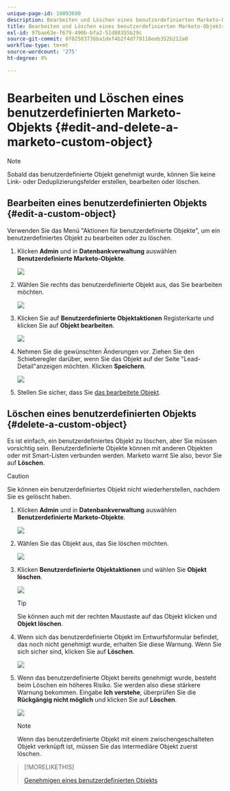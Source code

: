 ```yaml
---
unique-page-id: 10093690
description: Bearbeiten und Löschen eines benutzerdefinierten Marketo-Objekts - Marketo Docs - Produktdokumentation
title: Bearbeiten und Löschen eines benutzerdefinierten Marketo-Objekts
exl-id: 97bae63e-f679-490b-bfa2-51d88355b29c
source-git-commit: 8f02503736ba1def4b2f4df79118eeb352b212a0
workflow-type: tm+mt
source-wordcount: '275'
ht-degree: 0%

---
```


# Bearbeiten und Löschen eines benutzerdefinierten Marketo-Objekts {#edit-and-delete-a-marketo-custom-object}

>[!NOTE]
>
>Sobald das benutzerdefinierte Objekt genehmigt wurde, können Sie keine Link- oder Deduplizierungsfelder erstellen, bearbeiten oder löschen.

## Bearbeiten eines benutzerdefinierten Objekts {#edit-a-custom-object}

Verwenden Sie das Menü &quot;Aktionen für benutzerdefinierte Objekte&quot;, um ein benutzerdefiniertes Objekt zu bearbeiten oder zu löschen.

1. Klicken **Admin** und in **Datenbankverwaltung** auswählen **Benutzerdefinierte Marketo-Objekte**.

   ![](assets/image2016-1-18-13-3a31-3a51.png)

1. Wählen Sie rechts das benutzerdefinierte Objekt aus, das Sie bearbeiten möchten.

   ![](assets/image2016-1-18-13-3a33-3a11.png)

1. Klicken Sie auf **Benutzerdefinierte Objektaktionen** Registerkarte und klicken Sie auf **Objekt bearbeiten**.

   ![](assets/image2015-9-23-11-3a37-3a44.png)

1. Nehmen Sie die gewünschten Änderungen vor. Ziehen Sie den Schieberegler darüber, wenn Sie das Objekt auf der Seite &quot;Lead-Detail&quot;anzeigen möchten. Klicken **Speichern**.

   ![](assets/edit-and-delete-a-marketo-custom-object-4.png)

1. Stellen Sie sicher, dass Sie [das bearbeitete Objekt](/help/marketo/product-docs/administration/marketo-custom-objects/approve-a-custom-object.md).

## Löschen eines benutzerdefinierten Objekts {#delete-a-custom-object}

Es ist einfach, ein benutzerdefiniertes Objekt zu löschen, aber Sie müssen vorsichtig sein. Benutzerdefinierte Objekte können mit anderen Objekten oder mit Smart-Listen verbunden werden. Marketo warnt Sie also, bevor Sie auf **Löschen**.

>[!CAUTION]
>
>Sie können ein benutzerdefiniertes Objekt nicht wiederherstellen, nachdem Sie es gelöscht haben.

1. Klicken **Admin** und in **Datenbankverwaltung** auswählen **Benutzerdefinierte Marketo-Objekte**.

   ![](assets/image2016-1-18-13-3a36-3a0.png)

1. Wählen Sie das Objekt aus, das Sie löschen möchten.

   ![](assets/image2015-9-23-16-3a29-3a5.png)

1. Klicken **Benutzerdefinierte Objektaktionen** und wählen Sie **Objekt löschen**.

   ![](assets/image2015-9-23-11-3a39-3a5.png)

   >[!TIP]
   >
   >Sie können auch mit der rechten Maustaste auf das Objekt klicken und **Objekt löschen**.

1. Wenn sich das benutzerdefinierte Objekt im Entwurfsformular befindet, das noch nicht genehmigt wurde, erhalten Sie diese Warnung. Wenn Sie sich sicher sind, klicken Sie auf **Löschen**.

   ![](assets/image2015-9-23-16-3a31-3a2.png)

1. Wenn das benutzerdefinierte Objekt bereits genehmigt wurde, besteht beim Löschen ein höheres Risiko. Sie werden also diese stärkere Warnung bekommen. Eingabe **Ich verstehe**, überprüfen Sie die **Rückgängig nicht möglich** und klicken Sie auf **Löschen**.

   ![](assets/image2016-1-15-9-3a49-3a38.png)

   >[!NOTE]
   >
   >Wenn das benutzerdefinierte Objekt mit einem zwischengeschalteten Objekt verknüpft ist, müssen Sie das intermediäre Objekt zuerst löschen.

>[!MORELIKETHIS]
>
>[Genehmigen eines benutzerdefinierten Objekts](/help/marketo/product-docs/administration/marketo-custom-objects/approve-a-custom-object.md)
